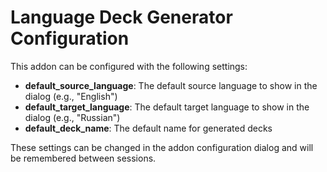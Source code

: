 # Language Deck Generator Configuration

This addon can be configured with the following settings:

- **default_source_language**: The default source language to show in the dialog (e.g., "English")
- **default_target_language**: The default target language to show in the dialog (e.g., "Russian")
- **default_deck_name**: The default name for generated decks

These settings can be changed in the addon configuration dialog and will be remembered between sessions.